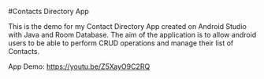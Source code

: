 #Contacts Directory App

This is the demo for my Contact Directory App created on Android Studio with Java and Room Database. The aim of the application is to allow android users to be able to perform CRUD operations and manage their list of Contacts.

App Demo: https://youtu.be/Z5XayO9C2RQ
